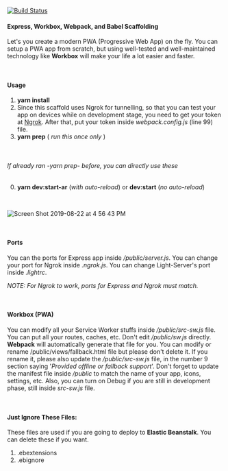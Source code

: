 [![Build Status](https://travis-ci.com/MelodicCrypter/Express-Workbox-Webpack-Babel-Scaffold.svg?branch=master)](https://travis-ci.com/MelodicCrypter/Express-Workbox-Webpack-Babel-Scaffold)

#### Express, Workbox, Webpack, and Babel Scaffolding

Let's you create a modern PWA (Progressive Web App) on the fly. You can setup a PWA app from scratch, but using well-tested and well-maintained technology like
**Workbox** will make your life a lot easier and faster.

<br>

#### Usage
1. **yarn install**
2. Since this scaffold uses Ngrok for tunnelling, so that you can test your app on devices while on development stage, you need to get your token at [Ngrok](https://ngrok.com). 
After that, put your token inside *webpack.config.js* (line 99) file.
3. **yarn prep** ( *run this once only*  )

<br>

###### If already ran -yarn prep- before, you can directly use these
0. **yarn dev:start-ar** (*with auto-reload*) or **dev:start** (*no auto-reload*)

<br>

![Screen Shot 2019-08-22 at 4 56 43 PM](https://user-images.githubusercontent.com/18341500/63503298-c9099b80-c501-11e9-8512-1f7976faa624.png)

<br>

#### Ports
You can the ports for Express app inside */public/server.js*. You can change your port for Ngrok inside *.ngrok.js*. You can change Light-Server's port inside *.lightrc*.

*NOTE: For Ngrok to work, ports for Express and Ngrok must match.*


<br>

#### Workbox (PWA)
You can modify all your Service Worker stuffs inside */public/src-sw.js* file. You can put all your routes, caches, etc. Don't edit */public/sw.js* directly. **Webpack** will
automatically generate that file for you. You can modify or rename /public/views/fallback.html file but please don't delete it. If you rename it, please also update the 
*/public/src-sw.js* file, in the number 9 section saying '*Provided offline or fallback support*'. Don't forget to update the manifest file inside */public* to match the name
of your app, icons, settings, etc. Also, you can turn on Debug if you are still in development phase, still inside *src-sw.js* file.

<br>

#### Just Ignore These Files:
 These files are used if you are going to deploy to **Elastic Beanstalk**. You can delete these if you want.
1. .ebextensions
2. .ebignore

<br>

